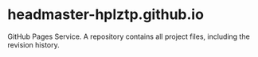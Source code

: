 # headmaster-hplztp.github.io
GitHub Pages Service. A repository contains all project files, including the revision history.
